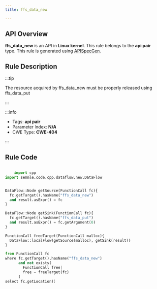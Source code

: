 ```yaml
---
title: ffs_data_new

---
```



## API Overview
**ffs_data_new** is an API in **Linux kernel**. This rule belongs to the **api pair** type. This rule is generated using [APISpecGen](../../tools/APISpecGen).
## Rule Description

:::tip

The resource acquired by ffs_data_new must be properly released using ffs_data_put

:::

:::info

- Tags: **api pair**
- Parameter Index: **N/A**
- CWE Type: **CWE-404**

:::

## Rule Code
```python

    import cpp
import semmle.code.cpp.dataflow.new.DataFlow


DataFlow::Node getSource(FunctionCall fc){
  fc.getTarget().hasName("ffs_data_new")
  and result.asExpr() = fc
}

DataFlow::Node getSink(FunctionCall fc){
  fc.getTarget().hasName("ffs_data_put")
  and result.asExpr() = fc.getArgument(0)
}

FunctionCall freeTarget(FunctionCall malloc){
  DataFlow::localFlow(getSource(malloc), getSink(result))
}

from FunctionCall fc
where fc.getTarget().hasName("ffs_data_new")
      and not exists(
        FunctionCall free| 
        free = freeTarget(fc)
      )
select fc.getLocation()

    
```
